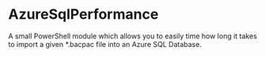 AzureSqlPerformance
===================

A small PowerShell module which allows you to easily time how long it takes to import a given *.bacpac file into an Azure SQL Database.
